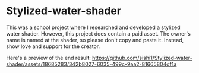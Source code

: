# Stylized-water-shader
This was a school project where I researched and developed a stylized water shader. However, this project does contain a paid asset. The owner's name is named at the shader, so please don't copy and paste it. Instead, show love and support for the creator. 

Here's a preview of the end result:
https://github.com/sishi1/Stylized-water-shader/assets/18685283/342b8027-6035-499c-9aa2-81665804df1a

